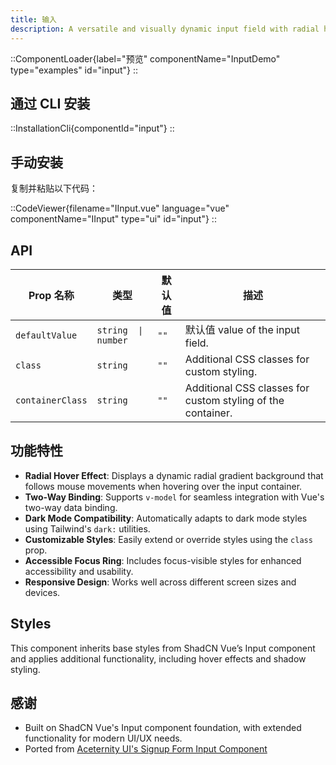```yaml
---
title: 输入
description: A versatile and visually dynamic input field with radial hover effects, styled for modern web applications.
---
```


::ComponentLoader{label="预览" componentName="InputDemo" type="examples" id="input"}
::

## 通过 CLI 安装

::InstallationCli{componentId="input"}
::

## 手动安装

复制并粘贴以下代码：

::CodeViewer{filename="IInput.vue" language="vue" componentName="IInput" type="ui" id="input"}
::

## API

| Prop 名称        | 类型                | 默认值 | 描述                                                        |
| ---------------- | ------------------- | ------ | ----------------------------------------------------------- |
| `defaultValue`   | `string  \| number` | `""`   | 默认值 value of the input field.                            |
| `class`          | `string`            | `""`   | Additional CSS classes for custom styling.                  |
| `containerClass` | `string`            | `""`   | Additional CSS classes for custom styling of the container. |

## 功能特性

- **Radial Hover Effect**: Displays a dynamic radial gradient background that follows mouse movements when hovering over the input container.
- **Two-Way Binding**: Supports `v-model` for seamless integration with Vue's two-way data binding.
- **Dark Mode Compatibility**: Automatically adapts to dark mode styles using Tailwind's `dark:` utilities.
- **Customizable Styles**: Easily extend or override styles using the `class` prop.
- **Accessible Focus Ring**: Includes focus-visible styles for enhanced accessibility and usability.
- **Responsive Design**: Works well across different screen sizes and devices.

## Styles

This component inherits base styles from ShadCN Vue’s Input component and applies additional functionality, including hover effects and shadow styling.

## 感谢

- Built on ShadCN Vue's Input component foundation, with extended functionality for modern UI/UX needs.
- Ported from [Aceternity UI's Signup Form Input Component](https://ui.aceternity.com/components/signup-form)

